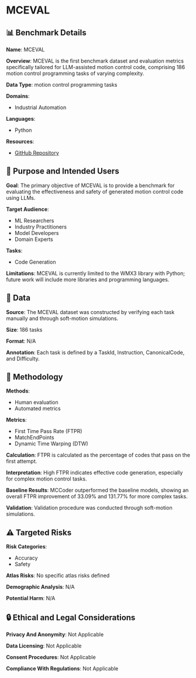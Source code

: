 # MCEVAL

## 📊 Benchmark Details

**Name**: MCEVAL

**Overview**: MCEVAL is the first benchmark dataset and evaluation metrics specifically tailored for LLM-assisted motion control code, comprising 186 motion control programming tasks of varying complexity.

**Data Type**: motion control programming tasks

**Domains**:
- Industrial Automation

**Languages**:
- Python

**Resources**:
- [GitHub Repository](https://github.com/MCCodeAI/MCCoder)

## 🎯 Purpose and Intended Users

**Goal**: The primary objective of MCEVAL is to provide a benchmark for evaluating the effectiveness and safety of generated motion control code using LLMs.

**Target Audience**:
- ML Researchers
- Industry Practitioners
- Model Developers
- Domain Experts

**Tasks**:
- Code Generation

**Limitations**: MCEVAL is currently limited to the WMX3 library with Python; future work will include more libraries and programming languages.

## 💾 Data

**Source**: The MCEVAL dataset was constructed by verifying each task manually and through soft-motion simulations.

**Size**: 186 tasks

**Format**: N/A

**Annotation**: Each task is defined by a TaskId, Instruction, CanonicalCode, and Difficulty.

## 🔬 Methodology

**Methods**:
- Human evaluation
- Automated metrics

**Metrics**:
- First Time Pass Rate (FTPR)
- MatchEndPoints
- Dynamic Time Warping (DTW)

**Calculation**: FTPR is calculated as the percentage of codes that pass on the first attempt.

**Interpretation**: High FTPR indicates effective code generation, especially for complex motion control tasks.

**Baseline Results**: MCCoder outperformed the baseline models, showing an overall FTPR improvement of 33.09% and 131.77% for more complex tasks.

**Validation**: Validation procedure was conducted through soft-motion simulations.

## ⚠️ Targeted Risks

**Risk Categories**:
- Accuracy
- Safety

**Atlas Risks**:
No specific atlas risks defined

**Demographic Analysis**: N/A

**Potential Harm**: N/A

## 🔒 Ethical and Legal Considerations

**Privacy And Anonymity**: Not Applicable

**Data Licensing**: Not Applicable

**Consent Procedures**: Not Applicable

**Compliance With Regulations**: Not Applicable

